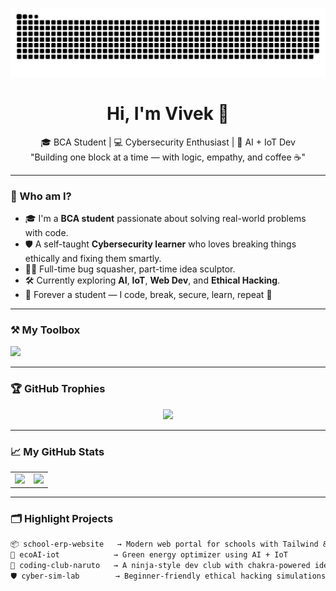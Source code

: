 ![github contribution grid snake animation](https://github.com/v45cfghh/v45cfghh/blob/output/github-contribution-grid-snake.svg)

<h1 align="center">Hi, I'm Vivek 👋</h1>
<p align="center">
  🎓 BCA Student | 💻 Cybersecurity Enthusiast | 🤖 AI + IoT Dev <br>
  "Building one block at a time — with logic, empathy, and coffee ☕"
</p>

---

### 🧠 Who am I?

- 🎓 I'm a **BCA student** passionate about solving real-world problems with code.
- 🛡️ A self-taught **Cybersecurity learner** who loves breaking things ethically and fixing them smartly.
- 🧑‍💻 Full-time bug squasher, part-time idea sculptor.
- 🛠 Currently exploring **AI**, **IoT**, **Web Dev**, and **Ethical Hacking**.
- 🌱 Forever a student — I code, break, secure, learn, repeat 🔁

---

### ⚒️ My Toolbox

<p align="left">
  <img src="https://skillicons.dev/icons?i=html,css,js,ts,react,nextjs,nodejs,python,tailwind,git,github,vscode,figma" />
</p>

---

### 🏆 GitHub Trophies

<p align="center">
  <img src="https://github-profile-trophy.vercel.app/?username=v45cfghh&theme=tokyonight&margin-w=10&no-frame=true&title=Stars,Followers,Commits,Repositories,PullRequest,Issues,Contributions" />
</p>

---

### 📈 My GitHub Stats

<table>
<tr>
<td>
  <img src="https://github-readme-stats.vercel.app/api?username=v45cfghh&show_icons=true&theme=tokyonight&hide_border=true" />
</td>
<td>
  <img src="https://streak-stats.demolab.com?user=v45cfghh&theme=tokyonight&hide_border=true" />
</td>
</tr>
</table>

---

### 🗂️ Highlight Projects

```txt
📦 school-erp-website   → Modern web portal for schools with Tailwind & Vite
🤖 ecoAI-iot            → Green energy optimizer using AI + IoT
🎨 coding-club-naruto   → A ninja-style dev club with chakra-powered ideas
🛡️ cyber-sim-lab        → Beginner-friendly ethical hacking simulations and tools
